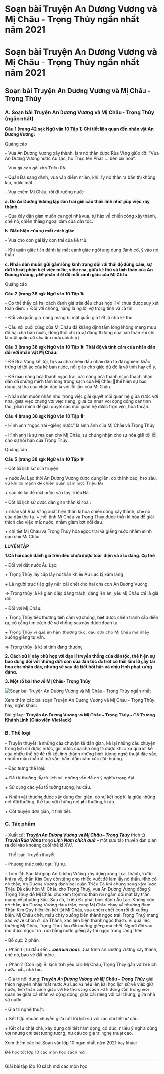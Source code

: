 # Soạn bài Truyện An Dương Vương và Mị Châu - Trọng Thủy ngắn nhất năm 2021

# Soạn bài Truyện An Dương Vương và Mị Châu - Trọng Thủy ngắn nhất năm 2021

## Soạn bài Truyện An Dương Vương và Mị Châu - Trọng Thủy

### **A. Soạn bài Truyện An Dương Vương và Mị Châu - Trọng Thủy (ngắn nhất)**

**Câu 1 (trang 42 sgk Ngữ văn 10 Tập 1):Chi tiết liên quan đến nhân vật An Dương Vương:**

Quảng cáo

\- Vua An Dương Vương xây thành, làm nỏ thần được Rùa Vàng giúp đỡ: “Vua An Dương Vương nước Âu Lạc, họ Thục tên Phán ... bèn xin hòa”. 

\- Vua gả con gái cho Triệu Đà. 

\- Quân Đà sang đánh, vua vẫn điềm nhiên, khi lấy nỏ thần ra bắn thì không kịp, nước mất. 

\- Vua chém Mị Châu, rồi đi xuống nước 

**a. Do An Dương Vương lập đàn trai giới cầu thần linh nhờ giúp việc xây thành.**

\- Qua đây dân gian muốn ca ngợi nhà vua, tự hào về chiến công xây thành, chế nỏ, chiến thắng ngoại xâm của dân tộc. 

**b. Biểu hiện của sự mất cảnh giác**

\- Vua cho con gái lấy con trai của kẻ thù. 

\- Khi quân giặc tiến đánh lại mất cảnh giác ngồi ung dung đánh cờ, ỷ vào nỏ thần 

**c. Nhân dân muốn gửi gắm lòng kính trọng đối với thái độ dũng cảm, sự dứt khoát phân biệt việc nước, việc nhà, giữa kẻ thù và tình thân của An Dương Vương, phê phán thái độ mất cảnh giác của Mị Châu.**

Quảng cáo

**Câu 2 (trang 38 sgk Ngữ văn 10 Tập 1):**

\- Có thể thấy cả hai cách đánh giá trên đều chưa hợp lí vì chưa được suy xét toàn diện: + Đối với chồng, nàng là người vợ trọng tình và cả tin 

\- Đối với quốc gia, nàng mang bí mật quốc gia tiết lộ cho kẻ thù 

\- Câu nói cuối cùng của Mị Châu đã khẳng định tấm lòng không mang mưu đồ hại cha bán nước, đồng thời chỉ ra sự đáng thương của bản thân khi chỉ là một quân cờ cho âm mưu chính trị 

**Câu 3 (trang 38 sgk Ngữ văn 10 Tập 1): Thái độ và tình cảm của nhân dân đối với nhân vật Mị Châu:**

\- Để Rùa Vàng kết tội, bị vua cha chém đầu nhân dân ta đã nghiêm khắc trừng trị tội ác của kẻ bán nước, nối giáo cho giặc dù đó là vô tình hay cố ý. 

\- Để máu nàng hóa thành ngọc trai, xác nàng hóa thành ngọc thạch nhân dân đã chứng minh tấm lòng trong sạch của Mị Châu thể hiện sự bao dung, vị tha của nhân dân ta với lỗi lầm của Mị Châu. 

\- Nhân dân muốn nhắn nhủ: trong việc giải quyết mối quan hệ giữa nước với nhà, giữa việc chung với việc riêng, giữa cá nhân với cộng đồng cần tỉnh táo, phân minh để giải quyết các mối quan hệ được trọn vẹn, hòa thuận. 

**Câu 4 (trang 38 sgk Ngữ văn 10 Tập 1):**

\- Hình ảnh “ngọc trai –giếng nước” là hình ảnh của Mị Châu và Trọng Thủy 

\- Hình ảnh là sự rửa oan cho Mị Châu, sự chứng nhận cho sự hóa giải tội lỗi, cho sự hối hận của Trọng Thủy 

Quảng cáo

**Câu 5 (trang 38 sgk Ngữ văn 10 Tập 1):**

\- Cốt lõi lịch sử của truyện: 

\+ nước Âu Lạc thời An Dương Vương được dựng lên, có thành cao, hào sâu, vũ khí đủ mạnh để chiến quân xâm lược Triệu Đà 

\+ sau đó lại để mất nước vào tay Triệu Đà 

\- Cốt lõi lịch sử được dân gian thần kì hóa : 

\+ nhân vật Rùa Vàng xuất hiện thần kì hóa chiến công xây thành, chế nỏ của dân tộc ta. + mối tình Mị Châu và Trọng Thủy được thần kì hóa để giải thích cho việc mất nước, nhằm giảm bớt nỗi đau. 

\+ chi tiết Mị Châu và Trọng Thủy hóa ngọc trai và giếng nước nhằm minh oan cho Mị Châu 

**LUYỆN TẬP**

**1.Cả hai cách đánh giá trên đều chưa được toàn diện và xác đáng. Cụ thể**

\- Đối với đất nước Âu Lạc: 

\+ Trọng Thủy lấy cắp lẫy nỏ thần khiến Âu Lạc bị xâm lăng 

\+ Là người trực tiếp gây nên cái chết cho hai cha con An Dương Vương. 

⇒ Trọng thủy là kẻ gián điệp đáng trách, đáng lên án, yêu Mị Châu chỉ là giả dối 

\- Đối với Mị Châu: 

\+ Trọng Thủy tiếc thương tình cảm vợ chồng, biết được chiến tranh sắp diễn ra, cố gắng tìm cách để vợ chồng sau này được đoàn tụ. 

\+ Trọng Thủy vì quá ân hận, thương tiếc, đau đớn cho Mị Châu mà nhảy xuống giếng tự vẫn. 

⇒ Trọng thủy là kẻ si tình đáng thương. 

**2\. Cách xử lí này phù hợp với đạo lí truyền thống của dân tộc, thể hiện sự bao dung đối với những đứa con của dân tộc đã trót có thời lầm lỡ gây tai họa cho nhân dân, nhưng về sau đã biết hối hận và chịu hình phạt xứng đáng.**

**3\. Một số bài thơ về Mị Châu- Trọng Thủy**

![Soạn bài Truyện An Dương Vương và Mị Châu - Trọng Thủy ngắn nhất](https://vietjack.com/soan-bai-lop-10/images/truyen-an-duong-vuong-va-mi-chau-trong-thuy.PNG)

Xem thêm các bài soạn Truyện An Dương Vương và Mị Châu - Trọng Thủy hay, ngắn khác:

Bài giảng: **Truyện An Dương Vương và Mị Châu - Trọng Thủy - Cô Trương Khánh Linh (Giáo viên VietJack)**

### **B. Thể loại**

\- Truyền thuyết là những câu chuyện kể dân gian, kể lại những câu chuyện trong lịch sử dựng nước, giữ nước của cha ông ta được khúc xạ qua lời kể của nhiều thế hệ để rồi kết tinh thành những hình tượng nghệ thuật đặc sắc, nhuốm màu thần kì mà vẫn thấm đẫm cảm xúc đời thường.

\- Đặc trưng thể loại:

\+ Đề tài thường lấy từ lịch sử, những vấn đề có ý nghĩa trọng đại.

\+ Sử dụng các yếu tố tưởng tượng, hư cấu.

\+ Nhân vật thường được xây dựng đơn giản, có sự kết hợp kì lạ giữa những nét đời thường, thế tục với những nét phi thường, kì ảo.

\+ Cốt truyện đơn giản, ít tình tiết.

### **C. Tác phẩm**

\- Xuất xứ: **_Truyện An Dương Vương và Mị Châu – Trọng Thủy_** trích từ **_Truyện Rùa Vàng_** trong **_Lĩnh Nam chích quá_** – một sưu tập truyện dân gian ra đời vào khoảng cuối thế kỉ XV.\

\- Thể loại: Truyền thuyết

\- Phương thức biểu đạt: Tự sự.

\- Tóm tắt: Sau khi giúp An Dương Vương xây dựng xong Loa Thành, trước khi ra về, thần Kim Quy còn tặng cho chiếc vuốt để làm lẫy nỏ thần. Nhờ có nỏ thần, An Dương Vương đánh bại quân Triệu Đà khi chúng sang xâm lược. Triệu Đà cầu hôn Mị Châu cho Trọng Thuỷ, vua An Dương Vương đồng ý. Trọng Thuỷ dỗ Mị Châu cho xem trộm nỏ thần rồi ngầm đổi mất lẫy thần mang về phương Bắc. Sau đó, Triệu Đà phát binh đánh Âu Lạc. Không còn nỏ thần, An Dương Vương thua trận, cùng Mị Châu chạy về phương Nam. Thần Kim Quy hiện lên kết tội Mị Châu, vua chém chết con rồi đi xuống biển. Mị Châu chết, máu chảy xuống biển thành ngọc trai. Trọng Thuỷ mang xác vợ về chôn ở Loa Thành, xác liền biến thành ngọc thạch. Vì quá tiếc thương Mị Châu, Trọng Thuỷ lao đầu xuống giếng mà chết. Người đời sau mò được ngọc trai, rửa bằng nước giếng ấy thì ngọc trong sáng thêm.

\- Bố cục: 2 phần

\+ Phần 1 (Từ đầu đến **_…bèn xin hòa_**): Quá trình An Dương Vương xây thành, chế nỏ, bảo vệ đất nước.

\+ Phần 2 (Còn lại): Bi kịch tình yêu của Mị Châu, Trọng Thủy gắn với bi kịch nước mất, nhà tan.

\- Giá trị nội dung: **_Truyện An Dương Vương và Mị Châu – Trọng Thủy_** giải thích nguyên nhân mất nước Âu Lạc và nêu lên bài học lịch sử về việc giữ nước, tinh thần cảnh giác với kẻ thù cùng cách xử lí đúng đắn trong mối quan hệ giữa cá nhân và cộng đồng, giữa cái riêng với cái chung, giữa nhà và nước.

\- Giá trị nghệ thuật:

\+ Kết hợp nhuần nhuyễn giữa cốt lõi lịch sử với các chi tiết hư cấu.

\+ Kết cấu chặt chẽ, xây dựng chi tiết hàm đọng, cô đúc, nhiều ý nghĩa cùng với những chi tiết tưởng tượng, hư cấu có giá trị nghệ thuật cao.

Xem thêm các bài Soạn văn lớp 10 ngắn nhất năm 2021 hay khác:

Để học tốt lớp 10 các môn học sách mới:

* * *

Giải bài tập lớp 10 sách mới các môn học
